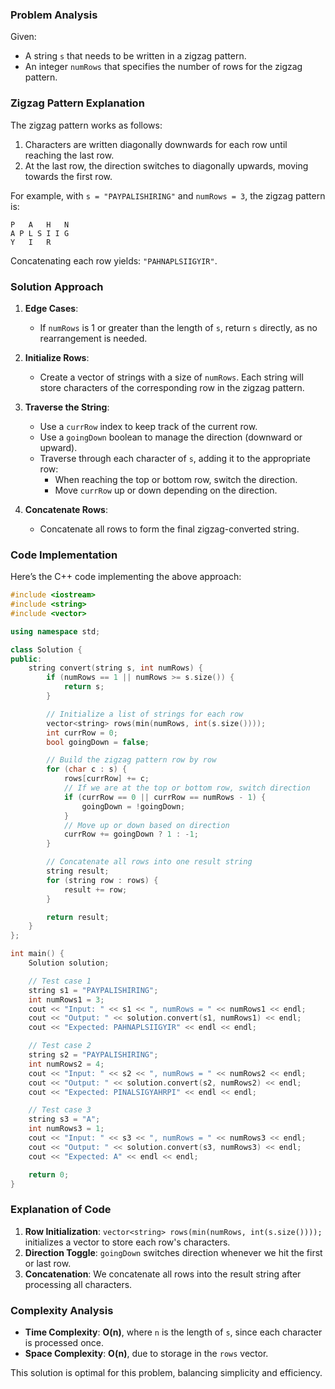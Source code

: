### Problem Analysis

Given:

- A string `s` that needs to be written in a zigzag pattern.
- An integer `numRows` that specifies the number of rows for the zigzag pattern.

### Zigzag Pattern Explanation

The zigzag pattern works as follows:

1. Characters are written diagonally downwards for each row until reaching the last row.
2. At the last row, the direction switches to diagonally upwards, moving towards the first row.

For example, with `s = "PAYPALISHIRING"` and `numRows = 3`, the zigzag pattern is:

```
P   A   H   N
A P L S I I G
Y   I   R
```

Concatenating each row yields: `"PAHNAPLSIIGYIR"`.

### Solution Approach

1. **Edge Cases**:

   - If `numRows` is 1 or greater than the length of `s`, return `s` directly, as no rearrangement is needed.

2. **Initialize Rows**:

   - Create a vector of strings with a size of `numRows`. Each string will store characters of the corresponding row in the zigzag pattern.

3. **Traverse the String**:

   - Use a `currRow` index to keep track of the current row.
   - Use a `goingDown` boolean to manage the direction (downward or upward).
   - Traverse through each character of `s`, adding it to the appropriate row:
     - When reaching the top or bottom row, switch the direction.
     - Move `currRow` up or down depending on the direction.

4. **Concatenate Rows**:
   - Concatenate all rows to form the final zigzag-converted string.

### Code Implementation

Here’s the C++ code implementing the above approach:

```cpp
#include <iostream>
#include <string>
#include <vector>

using namespace std;

class Solution {
public:
    string convert(string s, int numRows) {
        if (numRows == 1 || numRows >= s.size()) {
            return s;
        }

        // Initialize a list of strings for each row
        vector<string> rows(min(numRows, int(s.size())));
        int currRow = 0;
        bool goingDown = false;

        // Build the zigzag pattern row by row
        for (char c : s) {
            rows[currRow] += c;
            // If we are at the top or bottom row, switch direction
            if (currRow == 0 || currRow == numRows - 1) {
                goingDown = !goingDown;
            }
            // Move up or down based on direction
            currRow += goingDown ? 1 : -1;
        }

        // Concatenate all rows into one result string
        string result;
        for (string row : rows) {
            result += row;
        }

        return result;
    }
};

int main() {
    Solution solution;

    // Test case 1
    string s1 = "PAYPALISHIRING";
    int numRows1 = 3;
    cout << "Input: " << s1 << ", numRows = " << numRows1 << endl;
    cout << "Output: " << solution.convert(s1, numRows1) << endl;
    cout << "Expected: PAHNAPLSIIGYIR" << endl << endl;

    // Test case 2
    string s2 = "PAYPALISHIRING";
    int numRows2 = 4;
    cout << "Input: " << s2 << ", numRows = " << numRows2 << endl;
    cout << "Output: " << solution.convert(s2, numRows2) << endl;
    cout << "Expected: PINALSIGYAHRPI" << endl << endl;

    // Test case 3
    string s3 = "A";
    int numRows3 = 1;
    cout << "Input: " << s3 << ", numRows = " << numRows3 << endl;
    cout << "Output: " << solution.convert(s3, numRows3) << endl;
    cout << "Expected: A" << endl << endl;

    return 0;
}
```

### Explanation of Code

1. **Row Initialization**: `vector<string> rows(min(numRows, int(s.size())));` initializes a vector to store each row's characters.
2. **Direction Toggle**: `goingDown` switches direction whenever we hit the first or last row.
3. **Concatenation**: We concatenate all rows into the result string after processing all characters.

### Complexity Analysis

- **Time Complexity**: **O(n)**, where `n` is the length of `s`, since each character is processed once.
- **Space Complexity**: **O(n)**, due to storage in the `rows` vector.

This solution is optimal for this problem, balancing simplicity and efficiency.
